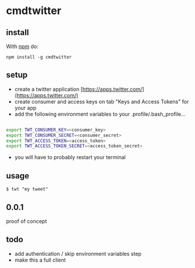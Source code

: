 # cmdtwitter

## install

With [npm](http://npmjs.org) do:

```
npm install -g cmdtwitter
```

## setup

* create a twitter application [https://apps.twitter.com/](https://apps.twitter.com/)
* create consumer and access keys on tab "Keys and Access Tokens" for your app
* add the following environment variables to your .profile/.bash_profile...

```bash

export TWT_CONSUMER_KEY=<consumer_key>
export TWT_CONSUMER_SECRET=<consumer_secret>
export TWT_ACCESS_TOKEN=<access_token>
export TWT_ACCESS_TOKEN_SECRET=<access_token_secret>

```

* you will have to probably restart your terminal

## usage

```
$ twt "my tweet"
```

## 0.0.1

proof of concept

## todo

* add authentication / skip environment variables step
* make this a full client
